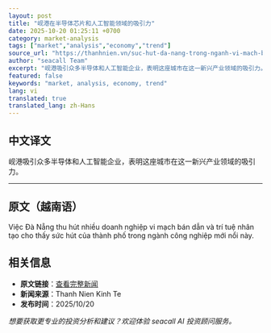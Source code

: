 ```yaml
---
layout: post
title: "岘港在半导体芯片和人工智能领域的吸引力"
date: 2025-10-20 01:25:11 +0700
category: market-analysis
tags: ["market","analysis","economy","trend"]
source_url: "https://thanhnien.vn/suc-hut-da-nang-trong-nganh-vi-mach-ban-dan-va-tri-tue-nhan-tao-185251019170129695.htm"
author: "seacall Team"
excerpt: "岘港吸引众多半导体和人工智能企业，表明这座城市在这一新兴产业领域的吸引力。..."
featured: false
keywords: "market, analysis, economy, trend"
lang: vi
translated: true
translated_lang: zh-Hans
---
```


## 中文译文

岘港吸引众多半导体和人工智能企业，表明这座城市在这一新兴产业领域的吸引力。

---

## 原文（越南语）

Việc Đ&agrave; Nẵng thu h&uacute;t nhiều doanh nghiệp vi mạch b&aacute;n dẫn v&agrave; tr&iacute; tuệ nh&acirc;n tạo cho thấy sức h&uacute;t của th&agrave;nh phố trong ng&agrave;nh c&ocirc;ng nghiệp mới nổi n&agrave;y.

## 相关信息

- **原文链接**：[查看完整新闻](https://thanhnien.vn/suc-hut-da-nang-trong-nganh-vi-mach-ban-dan-va-tri-tue-nhan-tao-185251019170129695.htm)
- **新闻来源**：Thanh Nien Kinh Te
- **发布时间**：2025/10/20

*想要获取更专业的投资分析和建议？欢迎体验 seacall AI 投资顾问服务。*